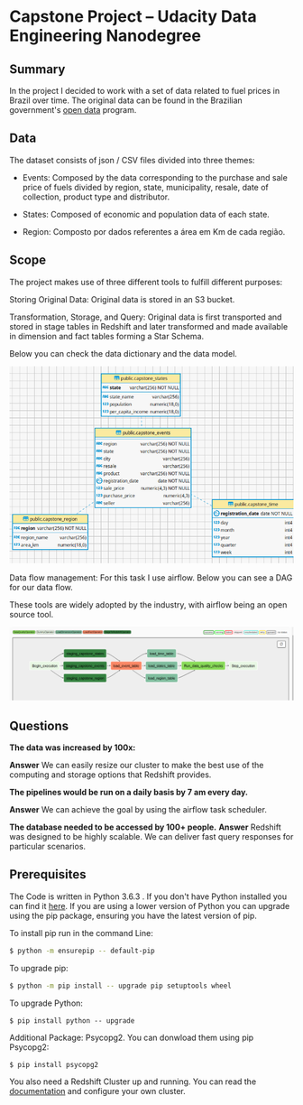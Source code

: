 
# Capstone Project – Udacity Data Engineering Nanodegree

## Summary


In the project I decided to work with a set of data related to fuel prices in Brazil over time. The original data can be found in the Brazilian government's [open data](http://dados.gov.br/)  program.


## Data


The dataset consists of json / CSV files divided into three themes:

- Events: Composed by the data corresponding to the purchase and sale price of fuels divided by region, state, municipality, resale, date of collection, product type and distributor.

- States: Composed of economic and population data of each state.

- Region: Composto por dados referentes a área em Km de cada região.

## Scope
The project makes use of three different tools to fulfill different purposes:

Storing Original Data: Original data is stored in an S3 bucket.

Transformation, Storage, and Query: Original data is first transported and stored in stage tables in Redshift and later transformed and made available in dimension and fact tables forming a Star Schema.

Below you can check the data dictionary and the data model.

![capstone_star](img/capstone_star.png)

Data flow management: For this task I use airflow.  Below you can see a DAG for our data flow.

These tools are widely adopted by the industry, with airflow being an open source tool.

![capstone_airflow](img/capstone_airflow.png)

## Questions
****The data was increased by 100x:****

****Answer**** 
We can easily resize our cluster to make the best use of the computing and storage options that Redshift provides.

 ****The pipelines would be run on a daily basis by 7 am every day.****
 
****Answer****
 We can achieve the goal by using the airflow task scheduler.
    
****The database needed to be accessed by 100+ people.****
****Answer****
  Redshift was designed to be highly scalable. We can deliver fast query responses for particular scenarios.

## Prerequisites

The Code is written in Python 3.6.3 . If you don't have Python installed you can find it [here]. If you are using a lower version of Python you can upgrade using the pip package, ensuring you have the latest version of pip.

To install pip run in the command Line:
```sh
$ python -m ensurepip -- default-pip
```
To upgrade pip:
```sh
$ python -m pip install -- upgrade pip setuptools wheel
```
To upgrade Python:
```ssh
$ pip install python -- upgrade
```
Additional Package: Psycopg2. You can donwload them using pip Psycopg2:
```ssh
$ pip install psycopg2
```
You also need a Redshift Cluster up and running. You can read the [documentation](https://docs.aws.amazon.com/pt_br/redshift/latest/gsg/rs-gsg-launch-sample-cluster.html) and configure your own cluster.





[//]: #

   [here]: <https://www.python.org/downloads/>
